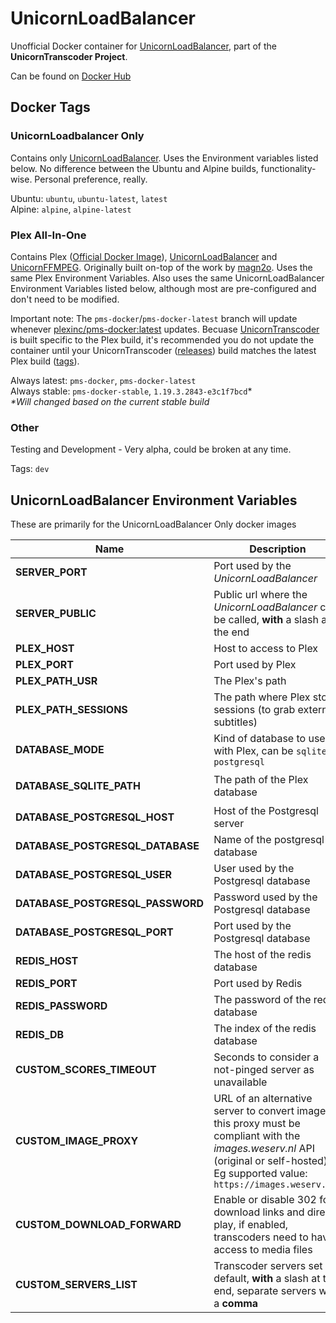 # UnicornLoadBalancer
Unofficial Docker container for [UnicornLoadBalancer](https://github.com/UnicornTranscoder/UnicornLoadBalancer), part of the **UnicornTranscoder Project**.  

Can be found on [Docker Hub](https://registry.hub.docker.com/r/lusky3/unicornloadbalancer)

## Docker Tags

### UnicornLoadbalancer Only
Contains only [UnicornLoadBalancer](https://github.com/UnicornTranscoder/UnicornLoadBalancer). Uses the Environment variables listed below. No difference between the Ubuntu and Alpine builds, functionality-wise. Personal preference, really.  
   
Ubuntu: `ubuntu`, `ubuntu-latest`, `latest`  
Alpine: `alpine`, `alpine-latest`  

### Plex All-In-One
Contains Plex ([Official Docker Image](https://github.com/plexinc/pms-docker)), [UnicornLoadBalancer](https://github.com/UnicornTranscoder/UnicornLoadBalancer) and [UnicornFFMPEG](https://github.com/UnicornTranscoder/UnicornFFMPEG). Originally built on-top of the work by [magn2o](https://github.com/magn2o/UnicornDockerUnofficial). Uses the same Plex Environment Variables. Also uses the same UnicornLoadBalancer Environment Variables listed below, although most are pre-configured and don't need to be modified.  
  
Important note: The `pms-docker`/`pms-docker-latest` branch will update whenever [plexinc/pms-docker:latest](https://hub.docker.com/r/plexinc/pms-docker) updates. Becuase [UnicornTranscoder](https://github.com/UnicornTranscoder/UnicornTranscoder) is built specific to the Plex build, it's recommended you do not update the container until your UnicornTranscoder ([releases](https://github.com/UnicornTranscoder/UnicornTranscoder/releases)) build matches the latest Plex build ([tags](https://hub.docker.com/r/plexinc/pms-docker/tags)).  
  
Always latest: `pms-docker`, `pms-docker-latest`  
Always stable: `pms-docker-stable`, `1.19.3.2843-e3c1f7bcd`*  
*\*Will changed based on the current stable build*

### Other
Testing and Development - Very alpha, could be broken at any time.
  
Tags: `dev`

## UnicornLoadBalancer Environment Variables
These are primarily for the UnicornLoadBalancer Only docker images

| Name | Description | Type | Default |
| ----------------- | ------------------------------------------------------------ | ------| ------- |
| **SERVER_PORT** | Port used by the *UnicornLoadBalancer* | `int` | `3001` |
| **SERVER_PUBLIC** | Public url where the *UnicornLoadBalancer* can be called, **with** a slash at the end | `string` | `http://127.0.0.1:3001/` |
| **PLEX_HOST** | Host to access to Plex | `string` | `127.0.0.1` | 
| **PLEX_PORT** | Port used by Plex | `int` | `32400` | 
| **PLEX_PATH_USR** | The Plex's path | `string` | `/usr/lib/plexmediaserver/` | 
| **PLEX_PATH_SESSIONS** | The path where Plex store sessions (to grab external subtitles) | `string` | `/var/lib/plexmediaserver/Library/Application Support/Plex Media Server/Cache/Transcode/Sessions` | 
| **DATABASE_MODE** | Kind of database to use with Plex, can be `sqlite` or `postgresql` | `string` | `sqlite` |
| **DATABASE_SQLITE_PATH** | The path of the Plex database | `string` | `/var/lib/plexmediaserver/Library/Application Support/Plex Media Server/Plug-in Support/Databases/com.plexapp.plugins.library.db` |
| **DATABASE_POSTGRESQL_HOST** | Host of the Postgresql server | `string` | ` ` |
| **DATABASE_POSTGRESQL_DATABASE** | Name of the postgresql database | `string` | ` ` |
| **DATABASE_POSTGRESQL_USER** | User used by the Postgresql database| `string` | ` ` |
| **DATABASE_POSTGRESQL_PASSWORD** | Password used by the Postgresql database | `string` | ` ` |
| **DATABASE_POSTGRESQL_PORT** | Port used by the Postgresql database | `int` | `5432` |
| **REDIS_HOST** | The host of the redis database | `string` `undefined` | `undefined` | 
| **REDIS_PORT** | Port used by Redis | `int` | `6379` |
| **REDIS_PASSWORD** | The password of the redis database | `string` | ` ` | 
| **REDIS_DB** | The index of the redis database | `int` | `0` | 
| **CUSTOM_SCORES_TIMEOUT** | Seconds to consider a not-pinged server as unavailable | `int` | `10` | 
| **CUSTOM_IMAGE_PROXY** | URL of an alternative server to convert images, this proxy must be compliant with the *images.weserv.nl* API (original or self-hosted). Eg supported value: `https://images.weserv.nl/` | `string` | ` ` | 
| **CUSTOM_DOWNLOAD_FORWARD** | Enable or disable 302 for download links and direct play, if enabled, transcoders need to have access to media files | `bool` | `false` | 
| **CUSTOM_SERVERS_LIST** | Transcoder servers set by default, **with** a slash at the end, separate servers with a **comma** | `string array` | `[]` | 
